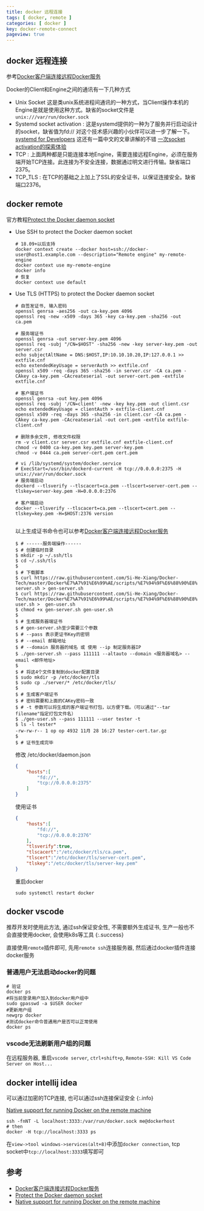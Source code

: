 ```yaml
---
title: docker 远程连接
tags: [ docker, remote ]
categories: [ docker ]
key: docker-remote-connect
pageview: true
---
```


## docker 远程连接

参考[Docker客户端连接远程Docker服务](https://zhuanlan.zhihu.com/p/94224305)

<!--more-->

Docker的Client和Engine之间的通讯有一下几种方式

- Unix Socket 这是类unix系统进程间通讯的一种方式，当Client操作本机的Engine是就是使用这种方式。缺省的socket文件是`unix:///var/run/docker.sock`
- Systemd socket activation : 这是systemd提供的一种为了服务并行启动设计的socket，缺省值为fd:// 对这个技术感兴趣的小伙伴可以进一步了解一下。 [systemd for Developers](http://0pointer.de/blog/projects/socket-activation.html) 这还有一篇中文的文章讲解的不错 [一次socket activation的探索体验](https://segmentfault.com/a/1190000017132823)
- TCP : 上面两种都是只能连接本地Engine，需要连接远程Engine，必须在服务端开始TCP连接。此连接为不安全连接，数据通过明文进行传输。缺省端口2375。
- TCP_TLS : 在TCP的基础之上加上了SSL的安全证书，以保证连接安全。缺省端口2376。

## docker remote

官方教程[Protect the Docker daemon socket](https://docs.docker.com/engine/security/protect-access/)

- Use SSH to protect the Docker daemon socket

    ```shell
    # 18.09+以后支持
    docker context create --docker host=ssh://docker-user@host1.example.com --description="Remote engine" my-remote-engine
    docker context use my-remote-engine
    docker info
    # 恢复
    docker context use default
    ```

- Use TLS (HTTPS) to protect the Docker daemon socket

    ```shell
    # 自签发证书, 输入密码
    openssl genrsa -aes256 -out ca-key.pem 4096
    openssl req -new -x509 -days 365 -key ca-key.pem -sha256 -out ca.pem

    # 服务端证书
    openssl genrsa -out server-key.pem 4096
    openssl req -subj "/CN=$HOST" -sha256 -new -key server-key.pem -out server.csr
    echo subjectAltName = DNS:$HOST,IP:10.10.10.20,IP:127.0.0.1 >> extfile.cnf
    echo extendedKeyUsage = serverAuth >> extfile.cnf
    openssl x509 -req -days 365 -sha256 -in server.csr -CA ca.pem -CAkey ca-key.pem -CAcreateserial -out server-cert.pem -extfile extfile.cnf

    # 客户端证书
    openssl genrsa -out key.pem 4096
    openssl req -subj '/CN=client' -new -key key.pem -out client.csr
    echo extendedKeyUsage = clientAuth > extfile-client.cnf
    openssl x509 -req -days 365 -sha256 -in client.csr -CA ca.pem -CAkey ca-key.pem -CAcreateserial -out cert.pem -extfile extfile-client.cnf

    # 删除多余文件, 修改文件权限
    rm -v client.csr server.csr extfile.cnf extfile-client.cnf
    chmod -v 0400 ca-key.pem key.pem server-key.pem
    chmod -v 0444 ca.pem server-cert.pem cert.pem

    # vi /lib/systemd/system/docker.service
    # ExecStart=/usr/bin/dockerd-current -H tcp://0.0.0.0:2375 -H unix://var/run/docker.sock
    # 服务端启动
    dockerd --tlsverify --tlscacert=ca.pem --tlscert=server-cert.pem --tlskey=server-key.pem -H=0.0.0.0:2376

    # 客户端启动
    docker --tlsverify --tlscacert=ca.pem --tlscert=cert.pem --tlskey=key.pem -H=$HOST:2376 version

    
    ```

    以上生成证书命令也可以参考[Docker客户端连接远程Docker服务](https://zhuanlan.zhihu.com/p/94224305)

    ```shell
    $ # ------服务端操作------
    $ # 创建临时目录
    $ mkdir -p ~/.ssh/tls
    $ cd ~/.ssh/tls
    $ 
    $ # 下载脚本
    $ curl https://raw.githubusercontent.com/Si-He-Xiang/Docker-Tech/master/Docker%E7%A7%91%E6%99%AE/scripts/%E7%94%9F%E6%88%90%E8%BF%9E%E6%8E%A5%E8%AF%81%E4%B9%A6/gen-server.sh > gen-server.sh
    $ curl https://raw.githubusercontent.com/Si-He-Xiang/Docker-Tech/master/Docker%E7%A7%91%E6%99%AE/scripts/%E7%94%9F%E6%88%90%E8%BF%9E%E6%8E%A5%E8%AF%81%E4%B9%A6/gen-user.sh >  gen-user.sh
    $ chmod +x gen-server.sh gen-user.sh
    $
    $ # 生成服务器端证书
    $ # gen-server.sh至少需要三个参数 
    $ # --pass 表示更证书Key的密钥
    $ # --email 邮箱地址
    $ # --domain 服务器的域名 或 使用 --ip 制定服务器IP
    $ ./gen-server.sh --pass 111111 --altauto --domain <服务器域名> --email <邮件地址>
    $ 
    $ # 将这4个文件复制到docker配置目录
    $ sudo mkdir -p /etc/docker/tls
    $ sudo cp ./server/* /etc/docker/tls/
    $
    $ # 生成客户端证书
    $ # 密码需要和上面的CAKey密码一致
    $ # -t 参数可以将生成的客户端证书打包，以方便下载。（可以通过"--tar filename"指定打包文件名）
    $ ./gen-user.sh --pass 111111 --user tester -t
    $ ls -l tester*
    -rw-rw-r-- 1 op op 4932 11月 28 16:27 tester-cert.tar.gz
    $
    $ # 证书生成完毕
    ```

    修改 /etc/docker/daemon.json

    ```json
    {
        "hosts":[
            "fd://",
            "tcp://0.0.0.0:2375"
        ]
    }
    ```

    使用证书

    ```json
    {
        "hosts":[
            "fd://",
            "tcp://0.0.0.0:2376"
        ],
        "tlsverify":true,
        "tlscacert":"/etc/docker/tls/ca.pem",
        "tlscert":"/etc/docker/tls/server-cert.pem",
        "tlskey":"/etc/docker/tls/server-key.pem"
    }
    ```

    重启docker

    ```shell
    sudo systemctl restart docker
    ```

## docker vscode

推荐开发时使用此方法, 通过ssh保证安全性, 不需要额外生成证书, 生产一般也不会直接使用docker, 会使用k8s等工具
{:.success}

直接使用`remote`插件即可, 先用`remote ssh`连接服务器, 然后通过docker插件连接docker服务

### 普通用户无法启动docker的问题

```shell
# 验证
docker ps
#将当前登录用户加入到docker用户组中
sudo gpasswd -a $USER docker
#更新用户组
newgrp docker
#测试docker命令普通用户是否可以正常使用
docker ps
```

### vscode无法刷新用户组的问题

在远程服务器, 重启`vscode server`, `ctrl+shift+p`, `Remote-SSH: Kill VS Code Server on Host...`

## docker intellij idea

可以通过加密的TCP连接, 也可以通过ssh连接保证安全
{:.info}

[Native support for running Docker on the remote machine](https://youtrack.jetbrains.com/issue/PY-33489#focus=streamItem-27-3922425.0-0)

```shell
ssh -fnNT -L localhost:3333:/var/run/docker.sock me@dockerhost
# then
docker -H tcp://localhost:3333 ps
```

在`view->tool windows->services(alt+8)`中添加`docker connection`, tcp socket中`tcp://localhost:3333`填写即可

## 参考

- [Docker客户端连接远程Docker服务](https://zhuanlan.zhihu.com/p/94224305)
- [Protect the Docker daemon socket](https://docs.docker.com/engine/security/protect-access/)
- [Native support for running Docker on the remote machine](https://youtrack.jetbrains.com/issue/PY-33489#focus=streamItem-27-3922425.0-0)
